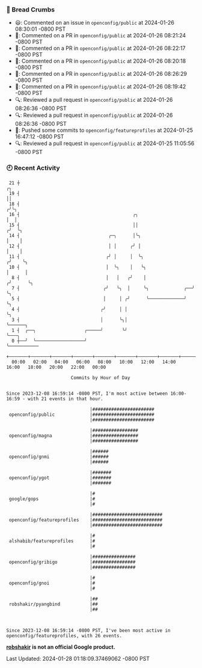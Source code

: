 ### 🍞 Bread Crumbs

 * 😃: Commented on an issue in `openconfig/public` at 2024-01-26 08:30:01 -0800 PST
 * 💬: Commented on a PR in  `openconfig/public` at 2024-01-26 08:21:24 -0800 PST
 * 💬: Commented on a PR in  `openconfig/public` at 2024-01-26 08:22:17 -0800 PST
 * 💬: Commented on a PR in  `openconfig/public` at 2024-01-26 08:20:18 -0800 PST
 * 💬: Commented on a PR in  `openconfig/public` at 2024-01-26 08:26:29 -0800 PST
 * 💬: Commented on a PR in  `openconfig/public` at 2024-01-26 08:19:42 -0800 PST
 * 🔍: Reviewed a pull request in  `openconfig/public` at 2024-01-26 08:26:36 -0800 PST
 * 🔍: Reviewed a pull request in  `openconfig/public` at 2024-01-26 08:26:36 -0800 PST
 * 🚢: Pushed some commits to `openconfig/featureprofiles` at 2024-01-25 16:47:12 -0800 PST
 * 🔍: Reviewed a pull request in  `openconfig/public` at 2024-01-25 11:05:56 -0800 PST

### 🕘 Recent Activity
```
 21 ┼                                                                    ╭╮
 19 ┤                                                                    ││
 18 ┤                                                                   ╭╯╰╮
 16 ┤                                          ╭╮                       │  │
 15 ┤                                          ││                      ╭╯  ╰╮
 14 ┤                                 ╭─╮      │╰╮                     │    │
 12 ┤                                 │ │     ╭╯ │                     │    │
 11 ┤                                ╭╯ │     │  ╰╮                   ╭╯    ╰╮
 10 ┤                                │  ╰╮    │   ╰╮                  │      │
  8 ┤                                │   │   ╭╯    │                 ╭╯      ╰╮
  7 ┤                               ╭╯   ╰╮  │     ╰╮             ╭──╯        ╰╮
  5 ┤                               │     │ ╭╯      ╰─────────────╯            ╰╮
  4 ┤                              ╭╯     │ │                                   ╰╮
  3 ┤                              │      ╰╮│                                    ╰──────╮
  1 ┤  ╭──╮                  ╭─────╯       ╰╯                                           ╰───╮
  0 ┼──╯  ╰──────────────────╯                                                              ╰───────────
    +───────+───────+───────+───────+───────+───────+───────+───────+───────+───────+───────+───────+────
  00:00   02:00   04:00   06:00   08:00   10:00   12:00   14:00   16:00   18:00   20:00   22:00   00:00   

						Commits by Hour of Day


Since 2023-12-08 16:59:14 -0800 PST, I'm most active between 16:00-16:59 - with 21 events in that hour.

```



```
                               |#######################
 openconfig/public             |#######################
                               |#######################

                               |#################
 openconfig/magna              |#################
                               |#################

                               |######
 openconfig/gnmi               |######
                               |######

                               |#######
 openconfig/ygot               |#######
                               |#######

                               |#
 google/gops                   |#
                               |#

                               |##########################
 openconfig/featureprofiles    |##########################
                               |##########################

                               |#
 alshabib/featureprofiles      |#
                               |#

                               |################
 openconfig/gribigo            |################
                               |################

                               |#
 openconfig/gnoi               |#
                               |#

                               |##
 robshakir/pyangbind           |##
                               |##



Since 2023-12-08 16:59:14 -0800 PST, I've been most active in openconfig/featureprofiles, with 26 events.

```
**[robshakir](mailto:robjs@google.com) is not an official Google product.**  


Last Updated: 2024-01-28 01:18:09.37469062 -0800 PST

